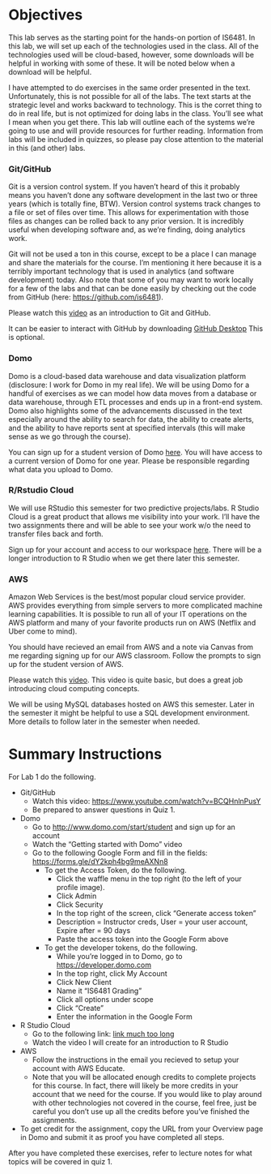 Objectives
==========

This lab serves as the starting point for the hands-on portion of
IS6481. In this lab, we will set up each of the technologies used in the
class. All of the technologies used will be cloud-based, however, some
downloads will be helpful in working with some of these. It will be
noted below when a download will be helpful.

I have attempted to do exercises in the same order presented in the
text. Unfortunately, this is not possible for all of the labs. The text
starts at the strategic level and works backward to technology. This is
the corret thing to do in real life, but is not optimized for doing labs
in the class. You’ll see what I mean when you get there. This lab will
outline each of the systems we’re going to use and will provide
resources for further reading. Information from labs will be included in
quizzes, so please pay close attention to the material in this (and
other) labs.

### Git/GitHub

Git is a version control system. If you haven’t heard of this it
probably means you haven’t done any software development in the last two
or three years (which is totally fine, BTW). Version control systems
track changes to a file or set of files over time. This allows for
experimentation with those files as changes can be rolled back to any
prior version. It is incredibly useful when developing software and, as
we’re finding, doing analytics work.

Git will not be used a ton in this course, except to be a place I can
manage and share the materials for the course. I’m mentioning it here
because it is a terribly important technology that is used in analytics
(and software development) today. Also note that some of you may want to
work locally for a few of the labs and that can be done easily by
checking out the code from GitHub (here: <https://github.com/is6481>).

Please watch this [video](https://www.youtube.com/watch?v=BCQHnlnPusY)
as an introduction to Git and GitHub.

It can be easier to interact with GitHub by downloading [GitHub
Desktop](https://desktop.github.com/) This is optional.

### Domo

Domo is a cloud-based data warehouse and data visualization platform
(disclosure: I work for Domo in my real life). We will be using Domo for
a handful of exercises as we can model how data moves from a database or
data warehouse, through ETL processes and ends up in a front-end system.
Domo also highlights some of the advancements discussed in the text
especially around the ability to search for data, the ability to create
alerts, and the ability to have reports sent at specified intervals
(this will make sense as we go through the course).

You can sign up for a student version of Domo
[here](http://www.domo.com/start/student). You will have access to a
current version of Domo for one year. Please be responsible regarding
what data you upload to Domo.

### R/Rstudio Cloud

We will use RStudio this semester for two predictive projects/labs. R
Studio Cloud is a great product that allows me visibility into your
work. I’ll have the two assignments there and will be able to see your
work w/o the need to transfer files back and forth.

Sign up for your account and access to our workspace
[here](https://rstudio.cloud/spaces/20344/join?access_code=2HCnR%2B%2BP8WRCAJOTqOqRrGGEYh4FUi0oWGhIt%2FNb).
There will be a longer introduction to R Studio when we get there later
this semester.

### AWS

Amazon Web Services is the best/most popular cloud service provider. AWS
provides everything from simple servers to more complicated machine
learning capabilities. It is possible to run all of your IT operations
on the AWS platform and many of your favorite products run on AWS
(Netflix and Uber come to mind).

You should have recieved an email from AWS and a note via Canvas from me
regarding signing up for our AWS classroom. Follow the prompts to sign
up for the student version of AWS.

Please watch this [video](https://www.youtube.com/watch?v=qcY-uiEHhn0).
This video is quite basic, but does a great job introducing cloud
computing concepts.

We will be using MySQL databases hosted on AWS this semester. Later in
the semester it might be helpful to use a SQL development environment.
More details to follow later in the semester when needed.

Summary Instructions
====================

For Lab 1 do the following.

-   Git/GitHub
    -   Watch this video: <https://www.youtube.com/watch?v=BCQHnlnPusY>
    -   Be prepared to answer questions in Quiz 1.
-   Domo
    -   Go to <http://www.domo.com/start/student> and sign up for an
        account
    -   Watch the “Getting started with Domo” video
    -   Go to the following Google Form and fill in the fields:
        <https://forms.gle/dY2kph4bg9meAXNn8>
        -   To get the Access Token, do the following.
            -   Click the waffle menu in the top right (to the left of
                your profile image).
            -   Click Admin
            -   Click Security
            -   In the top right of the screen, click “Generate access
                token”
            -   Description = Instructor creds, User = your user
                account, Expire after = 90 days
            -   Paste the access token into the Google Form above
        -   To get the developer tokens, do the following.
            -   While you’re logged in to Domo, go to
                <https://developer.domo.com>
            -   In the top right, click My Account
            -   Click New Client
            -   Name it “IS6481 Grading”
            -   Click all options under scope
            -   Click “Create”
            -   Enter the information in the Google Form
-   R Studio Cloud
    -   Go to the following link: [link much too
        long](https://rstudio.cloud/spaces/20344/join?access_code=2HCnR%2B%2BP8WRCAJOTqOqRrGGEYh4FUi0oWGhIt%2FNb)
    -   Watch the video I will create for an introduction to R Studio
-   AWS
    -   Follow the instructions in the email you recieved to setup your
        account with AWS Educate.
    -   Note that you will be allocated enough credits to complete
        projects for this course. In fact, there will likely be more
        credits in your account that we need for the course. If you
        would like to play around with other technologies not covered in
        the course, feel free, just be careful you don’t use up all the
        credits before you’ve finished the assignments.
-   To get credit for the assignment, copy the URL from your Overview
    page in Domo and submit it as proof you have completed all steps.

After you have completed these exercises, refer to lecture notes for
what topics will be covered in quiz 1.
